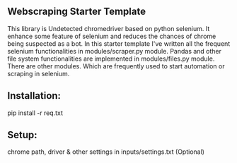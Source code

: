 ## Webscraping Starter Template
This library is Undetected chromedriver based on python selenium. It enhance some feature of selenium and reduces the chances of chrome being suspected as a bot.
In this starter template I've written all the frequent selenium functionalities in modules/scraper.py module.
Pandas and other file system functionalities are implemented in modules/files.py module.
There are other modules. Which are frequently used to start automation or scraping in selenium.

## Installation:
pip install -r req.txt

## Setup:
chrome path, driver & other settings in inputs/settings.txt (Optional)
